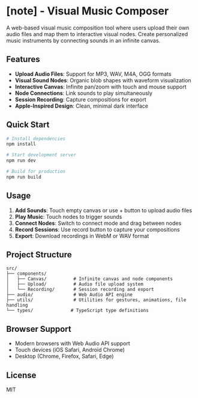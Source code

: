 # [note] - Visual Music Composer

A web-based visual music composition tool where users upload their own audio files and map them to interactive visual nodes. Create personalized music instruments by connecting sounds in an infinite canvas.

## Features

- **Upload Audio Files**: Support for MP3, WAV, M4A, OGG formats
- **Visual Sound Nodes**: Organic blob shapes with waveform visualization
- **Interactive Canvas**: Infinite pan/zoom with touch and mouse support
- **Node Connections**: Link sounds to play simultaneously
- **Session Recording**: Capture compositions for export
- **Apple-Inspired Design**: Clean, minimal dark interface

## Quick Start

```bash
# Install dependencies
npm install

# Start development server
npm run dev

# Build for production
npm run build
```

## Usage

1. **Add Sounds**: Touch empty canvas or use + button to upload audio files
2. **Play Music**: Touch nodes to trigger sounds
3. **Connect Nodes**: Switch to connect mode and drag between nodes
4. **Record Sessions**: Use record button to capture your compositions
5. **Export**: Download recordings in WebM or WAV format

## Project Structure

```
src/
├── components/
│   ├── Canvas/          # Infinite canvas and node components
│   ├── Upload/          # Audio file upload system
│   └── Recording/       # Session recording and export
├── audio/               # Web Audio API engine
├── utils/               # Utilities for gestures, animations, file handling
└── types/              # TypeScript type definitions
```

## Browser Support

- Modern browsers with Web Audio API support
- Touch devices (iOS Safari, Android Chrome)
- Desktop (Chrome, Firefox, Safari, Edge)

## License

MIT